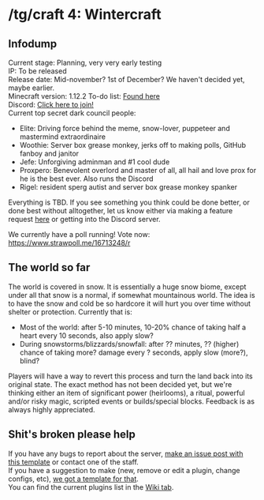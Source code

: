 # /tg/craft 4: Wintercraft
## Infodump
Current stage: Planning, very very early testing  
IP: To be released  
Release date: Mid-november? 1st of December? We haven't decided yet, maybe earlier.  
Minecraft version: 1.12.2
To-do list: [Found here](https://github.com/Winter-Craft/wintercraft/issues/1)  
Discord: [Click here to join!](https://discord.gg/XqkEmxr)  
Current top secret dark council people: 
- Elite: Driving force behind the meme, snow-lover, puppeteer and mastermind extraordinaire
- Woothie: Server box grease monkey, jerks off to making polls, GitHub fanboy and janitor
- Jefe: Unforgiving adminman and #1 cool dude
- Proxpero: Benevolent overlord and master of all, all hail and love prox for he is the best ever. Also runs the Discord
- Rigel: resident sperg autist and server box grease monkey spanker  

Everything is TBD. If you see something you think could be done better, or done best without alltogether, let us know either via making a feature request [here](https://github.com/Winter-Craft/wintercraft/issues/new?template=feature_request.md) or getting into the Discord server.
  
We currently have a poll running! Vote now:  
https://www.strawpoll.me/16713248/r  
  
## The world so far
The world is covered in snow. It is essentially a huge snow biome, except under all that snow is a normal, if somewhat mountainous world. The idea is to have the snow and cold be so hardcore it will hurt you over time without shelter or protection. 
Currently that is:  
- Most of the world: after 5-10 minutes, 10-20% chance of taking half a heart every 10 seconds, also apply slow?  
- During snowstorms/blizzards/snowfall: after ?? minutes, ?? (higher) chance of taking more? damage every ? seconds, apply slow (more?), blind?

Players will have a way to revert this process and turn the land back into its original state. The exact method has not been decided yet, but we're thinking either an item of significant power (heirlooms), a ritual, powerful and/or risky magic, scripted events or builds/special blocks. Feedback is as always highly appreciated.
  
## Shit's broken please help  
If you have any bugs to report about the server, [make an issue post with this template](https://github.com/Winter-Craft/wintercraft/issues/new?template=bug_report.md) or contact one of the staff.  
If you have a suggestion to make (new, remove or edit a plugin, change configs, etc), [we got a template for that](https://github.com/Winter-Craft/wintercraft/issues/new?template=feature_request.md).   
You can find the current plugins list in the [Wiki tab](https://github.com/Winter-Craft/wintercraft/wiki).  
